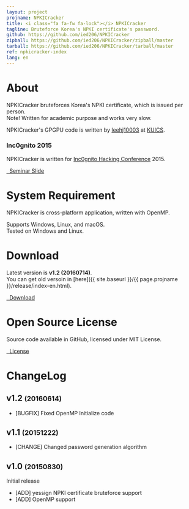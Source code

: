 ```yaml
---
layout: project
projname: NPKICracker
title: <i class="fa fa-fw fa-lock"></i> NPKICracker
tagline: Bruteforce Korea's NPKI certificate's password.
github: https://github.com/ied206/NPKICracker
zipball: https://github.com/ied206/NPKICracker/zipball/master
tarball: https://github.com/ied206/NPKICracker/tarball/master
ref: npkicracker-index
lang: en
---
```


# <i class="fa fa-fw fa-comment"></i> About
NPKICracker bruteforces Korea's NPKI certificate, which is issued per person.  
Note! Written for academic purpose and works very slow.

NPKICracker's GPGPU code is written by [leehj10003](https://github.com/leejh10003) at [KUICS](https://kuics.korea.ac.kr).

### <i class="fa fa-fw fa-external-link"></i> Inc0gnito 2015
NPKICracker is written for [Inc0gnito Hacking Conference](http://inc0gnito.com/) 2015.  

<a href="http://www.slideshare.net/ied206/4th-inc0gnito" class="btn-dark"><i class="fa fa-fw fa-slideshare"></i>&nbsp;&nbsp;Seminar Slide</a>

# <i class="fa fa-fw fa-check"></i> System Requirement
NPKICracker is cross-platform application, written with OpenMP.  

Supports Windows, Linux, and macOS.  
Tested on Windows and Linux.  


# <i class="fa fa-fw fa-cloud"></i> Download
Latest version is **v1.2 (20160714)**.  
You can get old versoin in [here]({{ site.baseurl }}/{{ page.projname }}/release/index-en.html).

<a href="{{ site.baseurl }}/{{ page.projname }}/release/v1.2/NPKICracker-v1.2-src.tar.gz" class="btn-dark"><i class="fa fa-fw fa-archive"></i>&nbsp;&nbsp;Download</a>

# <i class="fa fa-fw fa-book"></i> Open Source License
Source code available in GitHub, licensed under MIT License.  

<a href="https://github.com/ied206/NPKICracker/blob/master/LICENSE" class="btn-dark"><i class="fa fa-fw fa-book"></i>&nbsp;&nbsp;License</a>

# <i class="fa fa-fw fa-file-text"></i> ChangeLog

## v1.2 <small>(20160614)</small>
- [BUGFIX] Fixed OpenMP Initialize code

## v1.1 <small>(20151222)</small>
- [CHANGE] Changed password generation algorithm

## v1.0 <small>(20150830)</small>
Initial release

- [ADD] yessign NPKI certificate bruteforce support
- [ADD] OpenMP support
